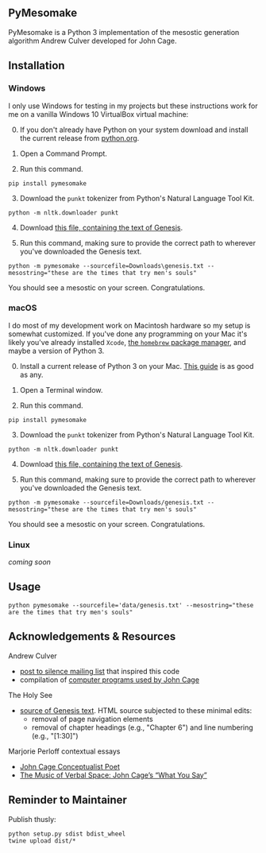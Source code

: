## PyMesomake

PyMesomake is a Python 3 implementation of the mesostic generation algorithm Andrew Culver developed for John Cage.


## Installation

### Windows

I only use Windows for testing in my projects but these instructions work for me on a vanilla Windows 10 VirtualBox virtual machine:

0. If you don't already have Python on your system download and install the current release from [python.org](https://www.python.org/). 

1. Open a Command Prompt.
 
2. Run this command.

```
pip install pymesomake
```

3. Download the `punkt` tokenizer from Python's Natural Language Tool Kit.

```
python -m nltk.downloader punkt
```

4. Download [this file, containing the text of Genesis](https://raw.githubusercontent.com/erictheise/pymesomake/master/data/genesis.txt).


5. Run this command, making sure to provide the correct path to wherever you've downloaded the Genesis text.

```
python -m pymesomake --sourcefile=Downloads\genesis.txt --mesostring="these are the times that try men's souls"
```

You should see a mesostic on your screen. Congratulations.


### macOS

I do most of my development work on Macintosh hardware so my setup is somewhat customized. If you've done any programming on your Mac it's likely you've already installed `Xcode`, [the `homebrew` package manager](https://brew.sh/`), and maybe a version of Python 3.

0. Install a current release of Python 3 on your Mac. [This guide](https://docs.python-guide.org/starting/install3/osx/) is as good as any.

1. Open a Terminal window.

2. Run this command.

```
pip install pymesomake
```

3. Download the `punkt` tokenizer from Python's Natural Language Tool Kit.

```
python -m nltk.downloader punkt
```

4. Download [this file, containing the text of Genesis](https://raw.githubusercontent.com/erictheise/pymesomake/master/data/genesis.txt).

5. Run this command, making sure to provide the correct path to wherever you've downloaded the Genesis text.

```
python -m pymesomake --sourcefile=Downloads/genesis.txt --mesostring="these are the times that try men's souls"
```

You should see a mesostic on your screen. Congratulations.


### Linux

_coming soon_


## Usage

```
python pymesomake --sourcefile='data/genesis.txt' --mesostring="these are the times that try men's souls"
```

## Acknowledgements & Resources

Andrew Culver

* [post to silence mailing list](https://lists.virginia.edu/sympa/arc/silence/2019-01/msg00013.html) that inspired this code
* compilation of [computer programs used by John Cage](http://www.anarchicharmony.org/People/Culver/CagePrograms.html)
  
The Holy See

* [source of Genesis text](http://www.vatican.va/archive/bible/genesis/documents/bible_genesis_en.html). HTML source subjected to these minimal edits:
    * removal of page navigation elements
    * removal of chapter headings (e.g., "Chapter 6") and line numbering (e.g., "[1:30]")
    
    
Marjorie Perloff contextual essays

* [John Cage Conceptualist Poet](http://thebatterseareview.com/critical-prose/116-john-cage-conceptualist-poet)
* [The Music of Verbal Space: John Cage’s “What You Say”](http://marjorieperloff.com/essays/cage-verbal-space/)

## Reminder to Maintainer

Publish thusly:

```
python setup.py sdist bdist_wheel
twine upload dist/*
```
